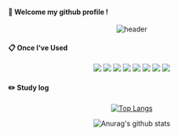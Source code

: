 

####  :wave: Welcome my github profile !

<div align="center">

  ![header](https://capsule-render.vercel.app/api?type=cylinder&color=000000&height=150&section=header&text=ShinJuncheol&fontColor=ffffff&fontSize=70&animation=fadeIn&fontAlignY=55)

</div>

####  :clipboard: Once I've Used 

<div align="center">
<img src="https://img.shields.io/badge/AndroidStudio-3DDC84?style=for-the-badge&logo=androidstudio&logoColor=white">
<img src="https://img.shields.io/badge/React-61DAFB?style=for-the-badge&logo=React&logoColor=white">
<img src="https://img.shields.io/badge/Python-3776AB?style=for-the-badge&logo=Python&logoColor=white">
<img src="https://img.shields.io/badge/WebRTC-333333?style=for-the-badge&logo=WebRTC&logoColor=white">
<img src="https://img.shields.io/badge/css3-1572B6?style=for-the-badge&logo=css3&logoColor=white">
<img src="https://img.shields.io/badge/html5-E34F26?style=for-the-badge&logo=html5&logoColor=white">
<img src="https://img.shields.io/badge/javascript-F7DF1E?style=for-the-badge&logo=javascript&logoColor=white">
<img src="https://img.shields.io/badge/r-276DC3?style=for-the-badge&logo=r&logoColor=white">

</div>

#### :pencil2: Study log


<div align="center">
  
  [![Top Langs](https://github-readme-stats.vercel.app/api/top-langs/?username=auspicious0&layout=compact)](https://github.com/anuraghazra/github-readme-stats)

![Anurag's github stats](https://github-readme-stats.vercel.app/api?username=auspicious0&show_icons=true&theme=tokyonight)

</div>


<!--
**auspicious0/auspicious0** is a ✨ _special_ ✨ repository because its `README.md` (this file) appears on your GitHub profile.

Here are some ideas to get you started:

- 🔭 I’m currently working on ...
- 🌱 I’m currently learning ...
- 👯 I’m looking to collaborate on ...
- 🤔 I’m looking for help with ...
- 💬 Ask me about ...
- 📫 How to reach me: ...
- 😄 Pronouns: ...
- ⚡ Fun fact: ...
-->
